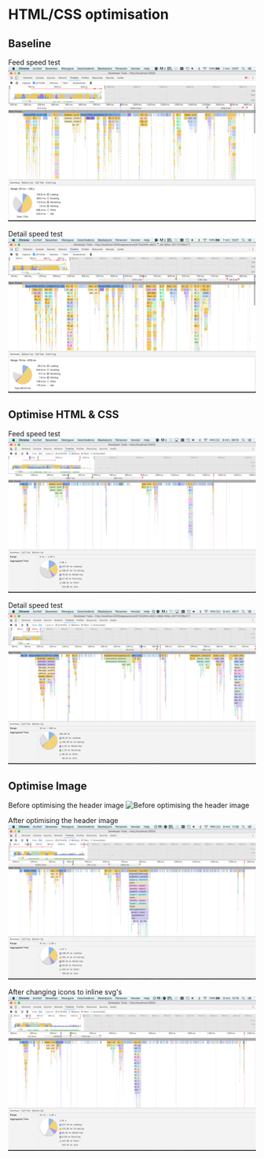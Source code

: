 # HTML/CSS optimisation

## Baseline

Feed speed test
![Feed baseline](/screenshots/master_speed_test-feed.png)

Detail speed test
![Detail baseline](/screenshots/master_speed_test-detail.png)


## Optimise HTML & CSS

Feed speed test
![Feed exercise2](/screenshots/html-css_speed_test-feed.png)

Detail speed test
![Detail exercise2](/screenshots/html-css_speed_test-detail.png)

## Optimise Image

Before optimising the header image
![Before optimising the header image](/screenshots/html-old_image_speed_test-feed.png)

After optimising the header image
![After optimising the header image](/screenshots/new_image_speed_test-feed.png)

After changing icons to inline svg's
![After changing icons to inline svg's](/screenshots/icons_to_svg-speed_test-feed.png)

<!-- # LookLive server

The project you're looking at is an [express.js](http://expressjs.com) project. You'll use it to get set up a development environment where you're
going to optimize the way this project works. In it's current state, the css is messy, the rendering isn't modern and
overall the product is boring and not efficient. It's up to you to fix this and improve it.

## Getting started

### Step 1 - clone the repo
Github provides some instructions for this and we're assuming that you know how to clone this repo. If you're not sure,
don't hesitate to raise your hand now and ask.

### Step 2 - install dependencies
In order to run the server you'll need to install express.js and it's dependencies. In order to do this, open up a 
terminal and navigate to your project folder (for example `cd ~/Projects/looklive-server`). When you've done this, type
this command to run the instal:

```
npm install
```

That should get you setup.

### Step 3 - running the server
To run the server, stay at the 'root' of your project folder and type:

```
npm start
```

That will get the server to run on port 3000. If you go to [http://localhost:3000](http://localhost:3000) in your browser
you should see an overview page.

## The api

This project comes with a simple API. All you need to know for now is that there's three endpoints:

* `/api/feed/` <- returns a feed of appearances
* `/api/appearance/:uuid` <- returns a single appearance, more detailed than in the feed. Replace `:uuid` with the 
appearance id.
* `/api/product/:uuid` <- returns a single product, including similar and bargain products. Replace `:uuid` with the 
product id.

The API returns JSON (for now). -->